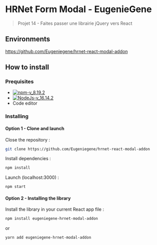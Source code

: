 # HRNet Form Modal - EugenieGene

> Projet 14 - Faites passer une librairie jQuery vers React

## Environments

https://github.com/Eugeniegene/hrnet-react-modal-addon

## How to install

### Prequisites 

- [![npm-v_8.19.2](https://img.shields.io/badge/npm-v_8.19.2-green)](https://docs.npmjs.com/)
- [![NodeJs-v_16.14.2](https://img.shields.io/badge/NodeJs-v_16.14.2-orange)](https://nodejs.org/en/docs/)
- Code editor

### Installing 

#### Option 1 - Clone and launch 

Close the repository :

```bash
git clone https://github.com/Eugeniegene/hrnet-react-modal-addon
``` 

Install dependencies : 
```bash
npm install
```

Launch (localhost:3000) :
```bash
npm start
```

#### Option 2 - Installing the library

Install the library in your current React app file : 

```bash
npm install eugeniegene-hrnet-modal-addon
```
or 

```bash
yarn add eugeniegene-hrnet-modal-addon
```